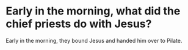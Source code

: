 # Early in the morning, what did the chief priests do with Jesus?

Early in the morning, they bound Jesus and handed him over to Pilate.
